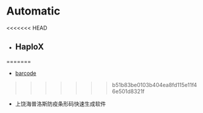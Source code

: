 # Automatic

<<<<<<< HEAD
* ## HaploX
=======
* [barcode](https://github.com/leekunhwee/Automatic/tree/main/barcode)
>>>>>>> b51b83be0103b404ea8fd115e11f46e501d8321f
  * 上饶海普洛斯防疫条形码快速生成软件
